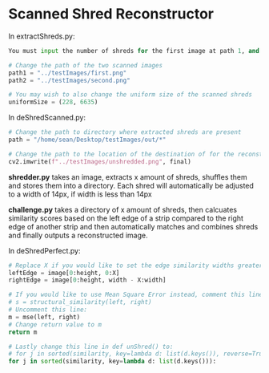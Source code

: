 # Scanned Shred Reconstructor

In extractShreds.py:

```python
You must input the number of shreds for the first image at path 1, and then for the second image at path 2

# Change the path of the two scanned images
path1 = "../testImages/first.png"
path2 = "../testImages/second.png"

# You may wish to also change the uniform size of the scanned shreds
uniformSize = (228, 6635)
```


In deShredScanned.py:

```python
# Change the path to directory where extracted shreds are present
path = "/home/sean/Desktop/testImages/out/*"

# Change the path to the location of the destination of for the reconstructed image
cv2.imwrite(f"../testImages/unshredded.png", final)
```


**shredder.py** takes an image, extracts x amount of shreds, shuffles them and stores them into a directory. Each shred will automatically be adjusted to a width of 14px, if width is less than 14px


**challenge.py** takes a directory of x amount of shreds, then calcuates similarity scores based on the left edge of a strip compared to the right edge of another strip and then automatically matches and combines shreds and finally outputs a reconstructed image.


In deShredPerfect.py:

```python
# Replace X if you would like to set the edge similarity widths greater than 1
leftEdge = image[0:height, 0:X]   
rightEdge = image[0:height, width - X:width]

# If you would like to use Mean Square Error instead, comment this line:
# s = structural_similarity(left, right)
# Uncomment this line:
m = mse(left, right)
# Change return value to m
return m

# Lastly change this line in def unShred() to:
# for j in sorted(similarity, key=lambda d: list(d.keys()), reverse=True):
for j in sorted(similarity, key=lambda d: list(d.keys())):
```
